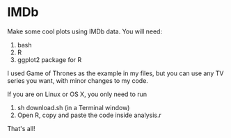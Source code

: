 # IMDb
Make some cool plots using IMDb data. You will need:

1. bash
2. R
3. ggplot2 package for R
 
I used Game of Thrones as the example in my files, but you can use any TV series you want, with minor changes to my code.

If you are on Linux or OS X, you only need to run

1. sh download.sh (in a Terminal window)
2. Open R, copy and paste the code inside analysis.r

That's all!
